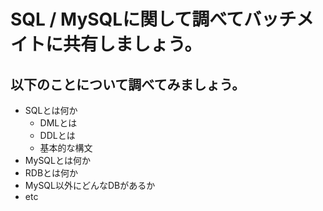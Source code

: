 # SQL / MySQLに関して調べてバッチメイトに共有しましょう。

## 以下のことについて調べてみましょう。
- SQLとは何か
  - DMLとは
  - DDLとは
  - 基本的な構文
- MySQLとは何か
- RDBとは何か
- MySQL以外にどんなDBがあるか
- etc